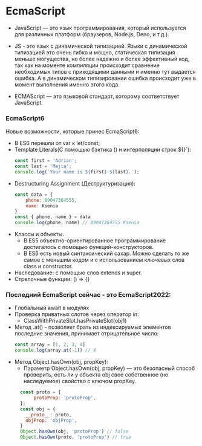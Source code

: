 # EcmaScript

+ JavaScript — это язык программирования, который используется для различных платформ (браузеров, Node.js, Deno, и т.д.).
+ JS - это язык с динамической типизацией. Языки с динамической типизацией это очень гибко и мощно, статическая типизация меньше могущества, но более надежно и более эффективный код, 
так как на моменте компиляции происходит сравнение необходимых типов с приходящими данными и именно тут выдается ошибка. 
А в динамическом типизировании ошибка происходит уже в момент выполнения именно этого кода.

+ ECMAScript — это языковой стандарт, которому соответствует JavaScript.

### EcmaScript6
Новые возможности, которые принес EcmaScript6:
+ В ES6 перешли от var к let/const;
+ Template Literals(С помощью бэктика () и интерполяции строк ${}`):
    ```javascript
    const first = 'Adrian';
    const last = 'Mejia';
    console.log(`Your name is ${first} ${last}.`);

+ Destructuring Assignment (Деструктуризация):
    ```javascript
    const data = {
        phone: 89047364555,
        name: Ksenia
    }
    const { phone, name } = data
    console.log(phone, name) // 89047364555 Ksenia
+ Классы и объекты.
    + В ES5 объектно-ориентированное программирование достигалось с помощью функций-конструкторов.
    + В ES6 есть новый синтаксический сахар. Можно сделать то же самое с меньшим кодом и с использованием ключевых слов class и construсtor.
+ Наследование: с помощью слов extends и super.
+ Стрелочные функции: () => {}

### Последний EcmaScript сейчас - это EcmaScript2022:
+ Глобальный await в модулях 
+ Проверка приватных слотов через оператор in:
    + ClassWithPrivateSlot.hasPrivateSlot(obj1)
+ Метод .at() - позволяет брать из индексируемых элементов последние значения, принимает отрицательное число:
    ```javascript
    const array = [1, 2, 3, 4]
    console.log(array.at(-1)) // 4
+ Метод Object.hasOwn(obj, propKey):
    + Параметр Object.hasOwn(obj, propKey) — это безопасный способ проверить, есть ли у объекта obj свое собственное (не наследуемое) свойство с ключом propKey.
  ```javascript
    const proto = {  
         protoProp: 'protoProp',
    };
    const obj = {  
      __proto__: proto,  
      objProp: 'objProp',
    }
    Object.hasOwn(obj, 'protoProp') // false 
    Object.hasOwn(proto, 'protoProp') // true